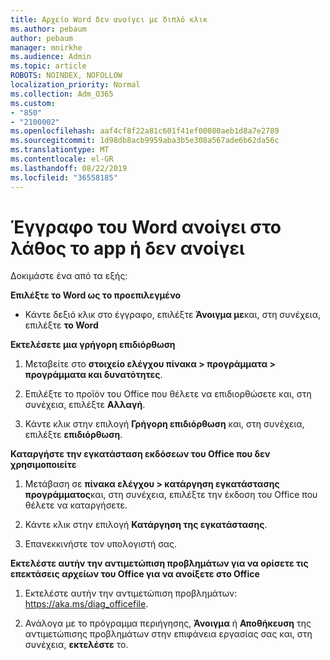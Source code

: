```yaml
---
title: Αρχείο Word δεν ανοίγει με διπλό κλικ
ms.author: pebaum
author: pebaum
manager: mnirkhe
ms.audience: Admin
ms.topic: article
ROBOTS: NOINDEX, NOFOLLOW
localization_priority: Normal
ms.collection: Adm_O365
ms.custom:
- "850"
- "2100002"
ms.openlocfilehash: aaf4cf8f22a81c601f41ef00080aeb1d8a7e2789
ms.sourcegitcommit: 1d98db8acb9959aba3b5e308a567ade6b62da56c
ms.translationtype: MT
ms.contentlocale: el-GR
ms.lasthandoff: 08/22/2019
ms.locfileid: "36558185"
---
```

# <a name="word-document-opened-in-the-wrong-app-or-didnt-open"></a>Έγγραφο του Word ανοίγει στο λάθος το app ή δεν ανοίγει

Δοκιμάστε ένα από τα εξής:

**Επιλέξτε το Word ως το προεπιλεγμένο**

- Κάντε δεξιό κλικ στο έγγραφο, επιλέξτε **Άνοιγμα με**και, στη συνέχεια, επιλέξτε **το Word**

**Εκτελέσετε μια γρήγορη επιδιόρθωση**

1. Μεταβείτε στο **στοιχείο ελέγχου πίνακα > προγράμματα > προγράμματα και δυνατότητες**.

2. Επιλέξτε το προϊόν του Office που θέλετε να επιδιορθώσετε και, στη συνέχεια, επιλέξτε **Αλλαγή**.

3. Κάντε κλικ στην επιλογή **Γρήγορη επιδιόρθωση** και, στη συνέχεια, επιλέξτε **επιδιόρθωση**.

**Καταργήστε την εγκατάσταση εκδόσεων του Office που δεν χρησιμοποιείτε**

1. Μετάβαση σε **πίνακα ελέγχου > κατάργηση εγκατάστασης προγράμματος**και, στη συνέχεια, επιλέξτε την έκδοση του Office που θέλετε να καταργήσετε.

2. Κάντε κλικ στην επιλογή **Κατάργηση της εγκατάστασης**.

3. Επανεκκινήστε τον υπολογιστή σας.

**Εκτελέστε αυτήν την αντιμετώπιση προβλημάτων για να ορίσετε τις επεκτάσεις αρχείων του Office για να ανοίξετε στο Office**

1. Εκτελέστε αυτήν την αντιμετώπιση προβλημάτων: https://aka.ms/diag_officefile.

2. Ανάλογα με το πρόγραμμα περιήγησης, **Άνοιγμα** ή **Αποθήκευση** της αντιμετώπισης προβλημάτων στην επιφάνεια εργασίας σας και, στη συνέχεια, **εκτελέστε** το.
